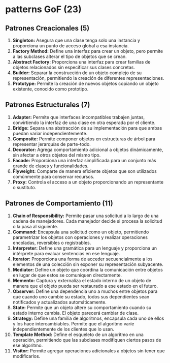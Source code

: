 # patterns GoF (23)

## Patrones Creacionales (5)

1. **Singleton:** Asegura que una clase tenga solo una instancia y proporciona un punto de acceso global a esa instancia.
2. **Factory Method:** Define una interfaz para crear un objeto, pero permite a las subclases alterar el tipo de objetos que se crean.
3. **Abstract Factory:** Proporciona una interfaz para crear familias de objetos relacionados sin especificar sus clases concretas.
4. **Builder:** Separar la construcción de un objeto complejo de su representación, permitiendo la creación de diferentes representaciones.
5. **Prototype:** Permite la creación de nuevos objetos copiando un objeto existente, conocido como prototipo.

## Patrones Estructurales (7)

1. **Adapter:** Permite que interfaces incompatibles trabajen juntas, convirtiendo la interfaz de una clase en otra esperada por el cliente.
2. **Bridge:** Separa una abstracción de su implementación para que ambas puedan variar independientemente.
3. **Composite:** Permite componer objetos en estructuras de árbol para representar jerarquías de parte-todo.
4. **Decorator:** Agrega comportamiento adicional a objetos dinámicamente, sin afectar a otros objetos del mismo tipo.
5. **Facade:** Proporciona una interfaz simplificada para un conjunto más grande de clases y funcionalidades.
6. **Flyweight:** Comparte de manera eficiente objetos que son utilizados comúnmente para conservar recursos.
7. **Proxy:** Controla el acceso a un objeto proporcionando un representante o sustituto.

## Patrones de Comportamiento (11)

1. **Chain of Responsibility:** Permite pasar una solicitud a lo largo de una cadena de manejadores. Cada manejador decide si procesa la solicitud o la pasa al siguiente.
2. **Command:** Encapsula una solicitud como un objeto, permitiendo parametrizar los objetos con operaciones y realizar operaciones encoladas, reversibles o registrables.
3. **Interpreter:** Define una gramática para un lenguaje y proporciona un intérprete para evaluar sentencias en ese lenguaje.
4. **Iterator:** Proporciona una forma de acceder secuencialmente a los elementos de una colección sin exponer su representación subyacente.
5. **Mediator:** Define un objeto que coordina la comunicación entre objetos en lugar de que estos se comuniquen directamente.
6. **Memento:** Captura y externaliza el estado interno de un objeto de manera que el objeto pueda ser restaurado a ese estado en el futuro.
7. **Observer:** Define una dependencia uno a muchos entre objetos para que cuando uno cambie su estado, todos sus dependientes sean notificados y actualizados automáticamente.
8. **State:** Permite que un objeto altere su comportamiento cuando su estado interno cambia. El objeto parecerá cambiar de clase.
9. **Strategy:** Define una familia de algoritmos, encapsula cada uno de ellos y los hace intercambiables. Permite que el algoritmo varíe independientemente de los clientes que lo usan.
10. **Template Method:** Define el esqueleto de un algoritmo en una operación, permitiendo que las subclases modifiquen ciertos pasos de ese algoritmo.
11. **Visitor:** Permite agregar operaciones adicionales a objetos sin tener que modificarlos.
